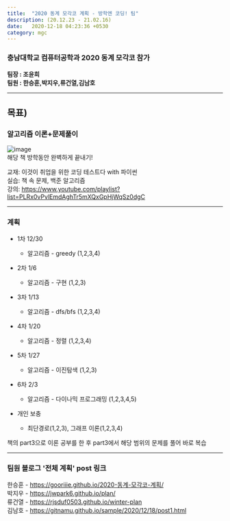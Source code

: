 ```yaml
---
title:  "2020 동계 모각코 계획 - 방학엔 코딩! 팀"
description: (20.12.23 - 21.02.16)
date:   2020-12-18 04:23:36 +0530
category: mgc
---
```

### 충남대학교 컴퓨터공학과 2020 동계 모각코 참가
**팀장 : 조윤희**  
**팀원 : 한승훈,박지우,류건열,김남호**  

---  

## 목표)
### 알고리즘 이론+문제풀이
![image](https://user-images.githubusercontent.com/26339800/102586467-93081600-414d-11eb-9d6e-df4b4f9d81bc.png)  
해당 책 방학동안 완벽하게 끝내기!   

교재: 이것이 취업을 위한 코딩 테스트다 with 파이썬  
실습: 책 속 문제, 백준 알고리즘  
강의: https://www.youtube.com/playlist?list=PLRx0vPvlEmdAghTr5mXQxGpHjWqSz0dgC    

---  

### 계획

+ 1차 12/30
  - 알고리즘 - greedy (1,2,3,4)

+ 2차 1/6
  - 알고리즘 - 구현 (1,2,3)

+ 3차 1/13
  - 알고리즘 - dfs/bfs (1,2,3,4)

+ 4차 1/20
  - 알고리즘 - 정렬 (1,2,3,4)

+ 5차 1/27
  - 알고리즘 - 이진탐색 (1,2,3) 

+ 6차 2/3
  - 알고리즘 - 다이나믹 프로그래밍 (1,2,3,4,5)
  
+ 개인 보충
  - 최단경로(1,2,3), 그래프 이론(1,2,3,4)  
  
  
책의 part3으로 이론 공부를 한 후 part3에서 해당 범위의 문제를 풀어 바로 복습  
      
---       
      
### 팀원 블로그 '전체 계획' post 링크  
한승훈 - https://gooriiie.github.io/2020-동계-모각코-계획/  
박지우 - https://jwpark6.github.io/plan/  
류건열 - https://rjsduf0503.github.io/winter-plan  
김남호 - https://gitnamu.github.io/sample/2020/12/18/post1.html  

